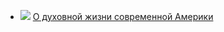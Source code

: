 * ![](/books/nonf_publicism/Кнут%20Гамсун/О%20духовной%20жизни%20современной%20Америки.jpg) [О духовной жизни современной Америки](/books/nonf_publicism/Кнут%20Гамсун/О%20духовной%20жизни%20современной%20Америки)